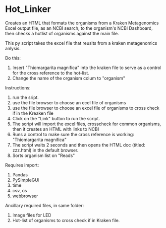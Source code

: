 # Hot_Linker

Creates an HTML that formats the organisms from a Kraken Metagenomics Excel output file, as an NCBI search, to the organism's NCBI Dashboard, 
then checks a hotlist of organisms against the main file.

This py script takes the excel file that reuslts from a kraken metagenomics anlysis.  

Do this: 

1) Insert "Thiomargarita magnifica" into the kraken file to serve as a control for the cross reference to the hot-list.
2) Change the name of the organism colum to "organism"

Instructions:

1) run the sript.
2) use the file browser to choose an ecel file of organisms
3) use the file browser to choose an excel file of organisms to cross check if in the Kreaken file
4) Click on the "Link" button to run the script.
5) The script will import the excel files, crosscheck for common organisms, 
   then it creates an HTML with links to NCBI
6) Runs a control to make sure the cross reference is working: "Thiomargarita magnifica"
7) The script waits 2 seconds and then opens the HTML doc (titled: zzz.html) in the default browser.
8) Sorts organism list on "Reads"

Requires import:

1) Pandas
2) PySimpleGUI
3) time
4) csv, os
5) webbrowser

Ancillary required files, in same folder:

1) Image files for LED
2) Hot-list of organisms to cross check if in Kraken file.
